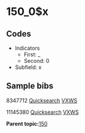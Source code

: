 # 150\_0$x

## Codes

-   Indicators
    -   First: \_
    -   Second: 0
-   Subfield: x

## Sample bibs

8347712 [Quicksearch](https://search.library.yale.edu/catalog/8347712) [VXWS](http://prodorbis.library.yale.edu:7014/vxws/GetHoldingsService?bibId=8347712)

11145380 [Quicksearch](https://search.library.yale.edu/catalog/11145380) [VXWS](http://prodorbis.library.yale.edu:7014/vxws/GetHoldingsService?bibId=11145380)

**Parent topic:**[150](../../tags/150/150.md)


